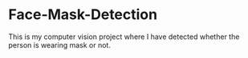 # Face-Mask-Detection
This is my computer vision project where I have detected whether the person is wearing mask or not.
